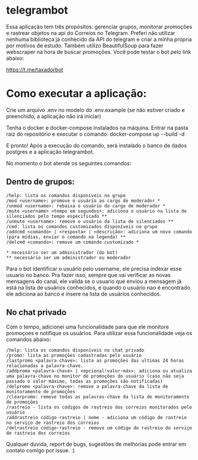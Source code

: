 # telegrambot

Essa aplicação tem três propósitos: gerenciar grupos, monitorar promoções e rastrear objetos na api do Correios no Telegram. Preferi não utilizar nenhuma biblioteca já conhecido da API do telegram e criar a minha própria por motivos de estudo. Também utilizo BeautifulSoup para fazer webscraper na hora de buscar promoções. Você pode testar o bot pelo link abaixo:

https://t.me/taxadorbot

# Como executar a aplicação:
Crie um arquivo .env no modelo do .env.example (se não estiver criado e preenchido, a aplicação não irá iniciar)

Tenha o docker e docker-compose instalados na máquina. Entrar na pasta raiz do repositório e executar o comando: 
docker-compose up --build -d

E pronto! Após a execução do comando, será instalado o banco de dados postgres e a aplicação telegrambot.

No momento o bot atende os seguintes comandos:

## Dentro de grupos:
```
/help: lista os comandos disponíveis no grupo
/mod <username>: promove o usuário ao cargo de moderador *
/unmod <username>: rebaixa o usuário do cargo de moderador *
/mute <username> <tempo em segundos>: adiciona o usuário na lista de silenciados pelo tempo especificado **
/unmute <username>: remove o usuário da lista de silenciados **
/cmd: lista os comandos customizados disponíveis no grupo
/addcmd <comando> | <resposta> | <descrição>: adiciona um novo comando (para mídias, enviar o comando na legenda) **
/delcmd <comando>: remove um comando customizado *

* necessário ser um administrador (do bot)
** necessário ser um administrador ou moderador
```

Para o bot identificar o usuário pelo username, ele precisa indexar esse usuario no banco. Pra fazer isso, sempre que vai verificar as novas mensagens do canal, ele valida se o usuario que enviou a mensagem já está na lista de usuários conhecidos, e quando o usuário nao é encontrado ele adiciona ao banco e insere na lista de usuários conhecidos.

## No chat privado

Com o tempo, adicionei uma funcionalidade para que ele monitore promoçoes e notifique os usuários. Para utilizar essa funcionalidade veja os comandos abaixo:
```
/help: lista os comandos disponíveis no chat privado
/promo: lista as promoções cadastradas pelo usuário
/lastpromo <palavra-chave>: lista as promoções das ultimas 24 horas relacionadas a palavra-chave.
/addpromo <palavra-chave> | <opcional:valor-máx>: adiciona ou atualiza uma palavra-chave no monitor de promoções do usuário (caso não seja passado o valor máximo, todas as promoções são notificadas)
/delpromo <palavra-chave>: remove a palavra-chave da lista de monitoramento de promoções
/clearpromo: remove todas as palavras-chave da lista de monitoramento de promoções
/rastreio - lista os códigos de rastreio dos correios monitorados pelo usuário
/addrastreio código-rastreio | nome - adiciona um código de rastreio no serviço de rastreio dos correios
/delrastreio código-rastreio - remove um código de rastreio do serviço de rastreio dos correios
```

Qualquer duvida, report de bugs, sugestões de melhorias pode entrar em contato comigo por issue. :)
